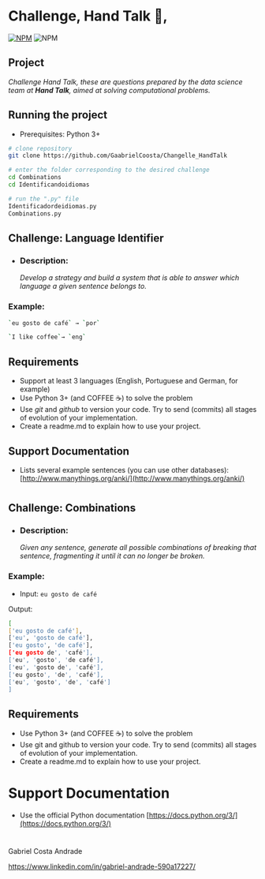 # Challenge, Hand Talk 👋,

[![NPM](https://img.shields.io/npm/l/react)](https://github.com/GaabrielCoosta/Changelle_HandTalk/blob/main/LICENSE)
![NPM](https://img.shields.io/static/v1?label=Python&message=3.10&color=<COLOR>&logo=python)


 

 ## **Project**

*Challenge Hand Talk,
these are questions prepared by the data science team at **Hand Talk**, aimed at solving computational problems.*


## Running the project
- Prerequisites: Python 3+


```bash
# clone repository
git clone https://github.com/GaabrielCoosta/Changelle_HandTalk

# enter the folder corresponding to the desired challenge
cd Combinations
cd Identificandoidiomas

# run the ".py" file
Identificadordeidiomas.py
Combinations.py
```



## Challenge:  **Language Identifier**
- ### Description:

    *Develop a strategy and build a system that is able to answer which language a given sentence belongs to.*

### Example:
```bash              
`eu gosto de café` → `por`

`I like coffee`→ `eng`
```
## Requirements

- Support at least 3 languages ​​(English, Portuguese and German, for example)
- Use Python 3+ (and COFFEE ☕️) to solve the problem
- Use *git* and *github* to version your code. Try to send (commits) all stages of evolution of your implementation.
- Create a readme.md to explain how to use your project.

## Support Documentation

- Lists several example sentences (you can use other databases): [http://www.manythings.org/anki/](http://www.manythings.org/anki/)

#
## Challenge: **Combinations**
- ### Description:

    *Given any sentence, generate all possible combinations of breaking that sentence, fragmenting it until it can no longer be broken.*

### Example:

- Input: `eu gosto de café`

Output:

```bash
[
['eu gosto de café'],
['eu', 'gosto de café'],
['eu gosto', 'de café'],
['eu gosto de', 'café'],
['eu', 'gosto', 'de café'],
['eu', 'gosto de', 'café'],
['eu gosto', 'de', 'café'],
['eu', 'gosto', 'de', 'café']
]

```
## Requirements

- Use Python 3+ (and COFFEE ☕️) to solve the problem
- Use git and github to version your code. Try to send (commits) all stages of evolution of your implementation.
- Create a readme.md to explain how to use your project.

# Support Documentation

- Use the official Python documentation
    [https://docs.python.org/3/](https://docs.python.org/3/)


# 

Gabriel Costa Andrade

https://www.linkedin.com/in/gabriel-andrade-590a17227/

